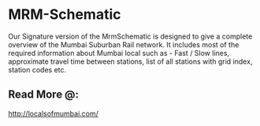 # MRM-Schematic
Our Signature version of the MrmSchematic is designed to give a complete overview of the Mumbai Suburban Rail network. It includes most of the required information about Mumbai local such as - Fast / Slow lines, approximate travel time between stations, list of all stations with grid index, station codes etc.

## Read More @: 
http://localsofmumbai.com/
